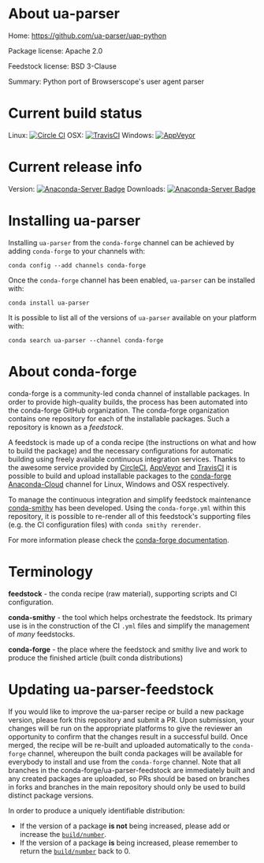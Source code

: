 About ua-parser
===============

Home: https://github.com/ua-parser/uap-python

Package license: Apache 2.0

Feedstock license: BSD 3-Clause

Summary: Python port of Browserscope's user agent parser



Current build status
====================

Linux: [![Circle CI](https://circleci.com/gh/conda-forge/ua-parser-feedstock.svg?style=shield)](https://circleci.com/gh/conda-forge/ua-parser-feedstock)
OSX: [![TravisCI](https://travis-ci.org/conda-forge/ua-parser-feedstock.svg?branch=master)](https://travis-ci.org/conda-forge/ua-parser-feedstock)
Windows: [![AppVeyor](https://ci.appveyor.com/api/projects/status/github/conda-forge/ua-parser-feedstock?svg=True)](https://ci.appveyor.com/project/conda-forge/ua-parser-feedstock/branch/master)

Current release info
====================
Version: [![Anaconda-Server Badge](https://anaconda.org/conda-forge/ua-parser/badges/version.svg)](https://anaconda.org/conda-forge/ua-parser)
Downloads: [![Anaconda-Server Badge](https://anaconda.org/conda-forge/ua-parser/badges/downloads.svg)](https://anaconda.org/conda-forge/ua-parser)

Installing ua-parser
====================

Installing `ua-parser` from the `conda-forge` channel can be achieved by adding `conda-forge` to your channels with:

```
conda config --add channels conda-forge
```

Once the `conda-forge` channel has been enabled, `ua-parser` can be installed with:

```
conda install ua-parser
```

It is possible to list all of the versions of `ua-parser` available on your platform with:

```
conda search ua-parser --channel conda-forge
```


About conda-forge
=================

conda-forge is a community-led conda channel of installable packages.
In order to provide high-quality builds, the process has been automated into the
conda-forge GitHub organization. The conda-forge organization contains one repository
for each of the installable packages. Such a repository is known as a *feedstock*.

A feedstock is made up of a conda recipe (the instructions on what and how to build
the package) and the necessary configurations for automatic building using freely
available continuous integration services. Thanks to the awesome service provided by
[CircleCI](https://circleci.com/), [AppVeyor](http://www.appveyor.com/)
and [TravisCI](https://travis-ci.org/) it is possible to build and upload installable
packages to the [conda-forge](https://anaconda.org/conda-forge)
[Anaconda-Cloud](http://docs.anaconda.org/) channel for Linux, Windows and OSX respectively.

To manage the continuous integration and simplify feedstock maintenance
[conda-smithy](http://github.com/conda-forge/conda-smithy) has been developed.
Using the ``conda-forge.yml`` within this repository, it is possible to re-render all of
this feedstock's supporting files (e.g. the CI configuration files) with ``conda smithy rerender``.

For more information please check the [conda-forge documentation](https://conda-forge.org/docs/).

Terminology
===========

**feedstock** - the conda recipe (raw material), supporting scripts and CI configuration.

**conda-smithy** - the tool which helps orchestrate the feedstock.
                   Its primary use is in the construction of the CI ``.yml`` files
                   and simplify the management of *many* feedstocks.

**conda-forge** - the place where the feedstock and smithy live and work to
                  produce the finished article (built conda distributions)


Updating ua-parser-feedstock
============================

If you would like to improve the ua-parser recipe or build a new
package version, please fork this repository and submit a PR. Upon submission,
your changes will be run on the appropriate platforms to give the reviewer an
opportunity to confirm that the changes result in a successful build. Once
merged, the recipe will be re-built and uploaded automatically to the
`conda-forge` channel, whereupon the built conda packages will be available for
everybody to install and use from the `conda-forge` channel.
Note that all branches in the conda-forge/ua-parser-feedstock are
immediately built and any created packages are uploaded, so PRs should be based
on branches in forks and branches in the main repository should only be used to
build distinct package versions.

In order to produce a uniquely identifiable distribution:
 * If the version of a package **is not** being increased, please add or increase
   the [``build/number``](http://conda.pydata.org/docs/building/meta-yaml.html#build-number-and-string).
 * If the version of a package **is** being increased, please remember to return
   the [``build/number``](http://conda.pydata.org/docs/building/meta-yaml.html#build-number-and-string)
   back to 0.